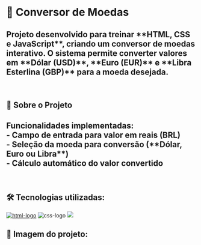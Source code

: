 <h1>💱 Conversor de Moedas </h1>
<h2>Projeto desenvolvido para treinar **HTML, CSS e JavaScript**, criando um conversor de moedas interativo.  
O sistema permite converter valores em **Dólar (USD)**, **Euro (EUR)** e **Libra Esterlina (GBP)** para a moeda desejada.  
</h2>
<br>
<h2>🚀 Sobre o Projeto</h2>
<h2>Funcionalidades implementadas:  
<br>
- Campo de entrada para valor em reais (BRL)  
<br>
- Seleção da moeda para conversão (**Dólar, Euro ou Libra**)  
<br>
- Cálculo automático do valor convertido  </h2>
<br>
<h2>🛠️ Tecnologias utilizadas:</h2>
<a href="https://google.com"><img src="https://img.shields.io/badge/HTML5-E34F26?style=for-the-badge&logo=html5&logoColor=white" alt="html-logo" /></a>
<img src="https://img.shields.io/badge/CSS3-1572B6?style=for-the-badge&logo=css3&logoColor=white" alt="css-logo" />
<img src="https://img.shields.io/badge/JavaScript-F7DF1E?style=for-the-badge&logo=JavaScript&logoColor=white"/>
<br>
<h2>📸 Imagem do projeto:</h2> 

